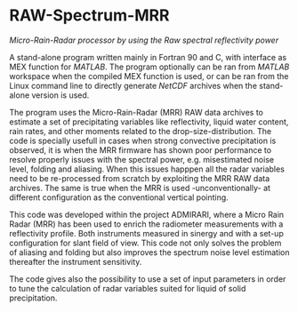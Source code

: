# RAW-Spectrum-MRR
_Micro-Rain-Radar processor by using the Raw spectral reflectivity power_

A stand-alone program written mainly in Fortran 90 and C, with interface as MEX function for _MATLAB_.
The program optionally can be ran from _MATLAB_ workspace when the compiled MEX function is used, or can be ran from the Linux command line to directly generate _NetCDF_ archives when the stand-alone version is used.

The program uses the Micro-Rain-Radar (MRR) RAW data archives to estimate a set of precipitating variables like reflectivity, liquid water content, rain rates, and other moments related to the drop-size-distribution.
The code is specially usefull in cases when strong convective precipitation is observed, it is when the MRR firmware has shown poor performance to resolve properly issues with the spectral power, e.g. misestimated noise level, folding and aliasing. When this issues happpen all the radar variables need to be re-processed from scratch by exploiting the MRR RAW data archives. The same is true when the MRR is used -unconventionally- at different configuration as the conventional vertical pointing. 

This code was developed within the project ADMIRARI, where a Micro Rain Radar (MRR) has been used to enrich the radiometer measurements with a reflectivity profile. Both instruments measured in sinergy and with a set-up configuration for slant field of view.
This code not only solves the problem of aliasing and folding but also improves the spectrum noise level estimation thereafter the instrument sensitivity.

The code gives also the possibility to use a set of input parameters in order to tune the calculation of radar variables suited for liquid of solid precipitation.

